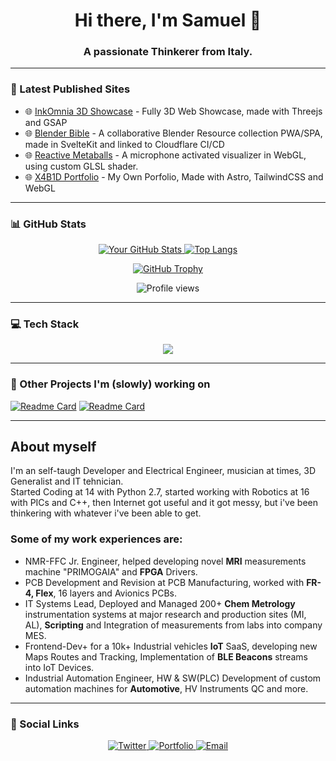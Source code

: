 <div align="center">
  <h1>Hi there, I'm Samuel 👋</h1>
  <h3>A passionate Thinkerer from Italy.</h3>
</div>


---


### 🚀 Latest Published Sites

<!-- LATEST-SITES-LIST:START -->
- 🌐 [InkOmnia 3D Showcase](https://inkomnia.x4b1d.ovh) - Fully 3D Web Showcase, made with Threejs and GSAP
- 🌐 [Blender Bible](https://blenderbible.pages.dev) - A collaborative Blender Resource collection PWA/SPA, made in SvelteKit and linked to Cloudflare CI/CD
- 🌐 [Reactive Metaballs](https://visual.x4b1d.ovh) - A microphone activated visualizer in WebGL, using custom GLSL shader.
- 🌐 [X4B1D Portfolio](https://your-project-url-3.com) - My Own Porfolio, Made with Astro, TailwindCSS and WebGL
<!-- LATEST-SITES-LIST:END -->

---

### 📊 GitHub Stats

<p align="center">
  <a href="https://github.com/anuraghazra/github-readme-stats">
    <img src="https://github-readme-stats.vercel.app/api?username=moddroid94&show_icons=true&theme=radical" alt="Your GitHub Stats" />
  </a>
  <a href="https://github.com/anuraghazra/github-readme-stats">
    <img src="https://github-readme-stats.vercel.app/api/top-langs/?username=moddroid94&layout=compact&theme=radical" alt="Top Langs" />
  </a>
</p>
<p align="center">
  <a href="https://github.com/ryo-ma/github-profile-trophy">
    <img src="https://github-profile-trophy.vercel.app/?username=moddroid94&theme=radical&column=5" alt="GitHub Trophy" />
  </a>
</p>
<p align="center"> 
  <img src="https://komarev.com/ghpvc/?username=moddroid94&label=Profile%20views&color=0e75b6&style=flat" alt="Profile views" /> 
</p>

---

### 💻 Tech Stack

<p align="center">
  <a href="https://skillicons.dev">
    <img src="https://skillicons.dev/icons?i=js,ts,react,nextjs,astro,svelte,python,cpp,nodejs,vite,postgres,docker,gcp,cloudflare,linux,bash,git,github,vscode,blender,figma,obsidian,unreal" />
  </a>
</p>

---

### 💽 Other Projects I'm (slowly) working on

<!-- LATEST-SITES-LIST:START -->
[![Readme Card](https://github-readme-stats.vercel.app/api/pin/?username=moddroid94&repo=spotify-desk-thing)](https://github.com/moddoird94/spotify-desk-thing)
[![Readme Card](https://github-readme-stats.vercel.app/api/pin/?username=moddroid94&repo=openloop)](https://github.com/moddoird94/openloop)
<!-- LATEST-SITES-LIST:END -->

---
## About myself

I'm an self-taugh Developer and Electrical Engineer, musician at times, 3D Generalist and IT tehnician.<br>
Started Coding at 14 with Python 2.7, started working with Robotics at 16 with PICs and C++, then Internet got useful and it got messy, but i've been thinkering with whatever i've been able to get.


### **Some of my work experiences are:**
- NMR-FFC Jr. Engineer, helped developing novel **MRI** measurements machine "PRIMOGAIA" and **FPGA** Drivers.
- PCB Development and Revision at PCB Manufacturing, worked with **FR-4, Flex**, 16 layers and Avionics PCBs.
- IT Systems Lead, Deployed and Managed 200+ **Chem Metrology** instrumentation systems at major research and production sites (MI, AL), **Scripting** and Integration of measurements from labs into company MES.
- Frontend-Dev+ for a 10k+ Industrial vehicles **IoT** SaaS, developing new Maps Routes and Tracking, Implementation of **BLE Beacons** streams into IoT Devices.
- Industrial Automation Engineer, HW & SW(PLC) Development of custom automation machines for **Automotive**, HV Instruments QC and more.

---

### 🔗 Social Links

<p align="center">
  <a href="https://twitter.com/the0d4y">
    <img src="https://img.shields.io/badge/Twitter-1DA1F2?style=for-the-badge&logo=twitter&logoColor=white" alt="Twitter">
  </a>
  <a href="https://x4b1d.ovh">
    <img src="https://img.shields.io/badge/Portfolio-website-blue?style=for-the-badge&logo=your-logo&logoColor=white" alt="Portfolio">
  </a>
  <a href="mailto:samuel.brizzi94@gmail.com">
    <img src="https://img.shields.io/badge/Email-D14836?style=for-the-badge&logo=gmail&logoColor=white" alt="Email">
  </a>
</p>
